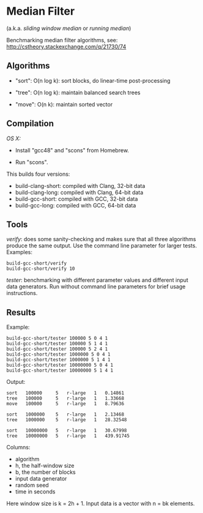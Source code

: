 Median Filter
=============

(a.k.a. *sliding window median* or *running median*)

Benchmarking median filter algorithms,
see: http://cstheory.stackexchange.com/q/21730/74


Algorithms
----------

- "sort": O(n log k): sort blocks, do linear-time post-processing

- "tree": O(n log k): maintain balanced search trees

- "move": O(n k): maintain sorted vector


Compilation
-----------

*OS X:*

- Install "gcc48" and "scons" from Homebrew.

- Run "scons".

This builds four versions:

- build-clang-short: compiled with Clang, 32-bit data
- build-clang-long: compiled with Clang, 64-bit data
- build-gcc-short: compiled with GCC, 32-bit data
- build-gcc-long: compiled with GCC, 64-bit data


Tools
-----

*verify*: does some sanity-checking and makes sure that all three
algorithms produce the same output. Use the command line parameter
for larger tests. Examples:

    build-gcc-short/verify
    build-gcc-short/verify 10

*tester*: benchmarking with different parameter values and
different input data generators. Run without command line parameters
for brief usage instructions.


Results
-------

Example:

    build-gcc-short/tester 100000 5 0 4 1
    build-gcc-short/tester 100000 5 1 4 1
    build-gcc-short/tester 100000 5 2 4 1
    build-gcc-short/tester 1000000 5 0 4 1
    build-gcc-short/tester 1000000 5 1 4 1
    build-gcc-short/tester 10000000 5 0 4 1
    build-gcc-short/tester 10000000 5 1 4 1

Output:

    sort   100000     5   r-large   1   0.14861
    tree   100000     5   r-large   1   1.33668
    move   100000     5   r-large   1   8.79636

    sort   1000000    5   r-large   1   2.13468
    tree   1000000    5   r-large   1   28.32548

    sort   10000000   5   r-large   1   30.67998
    tree   10000000   5   r-large   1   439.91745

Columns:

- algorithm
- h, the half-window size
- b, the number of blocks
- input data generator
- random seed
- time in seconds

Here window size is k = 2h + 1.
Input data is a vector with n = bk elements.

